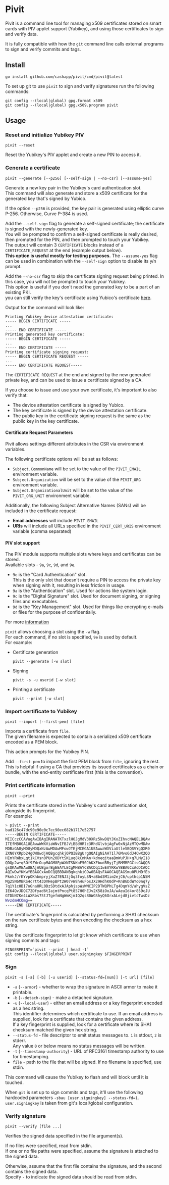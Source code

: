 # Pivit
Pivit is a command line tool for managing x509 certificates stored on smart cards with PIV applet support (Yubikey),
and using those certificates to sign and verify data.

It is fully compatible with how the `git` command line calls external programs to sign and verify commits and tags.


## Install

```shell
go install github.com/cashapp/pivit/cmd/pivit@latest
```

To set up git to use `pivit` to sign and verify signatures run the following commands:

```shell
git config --(local|global) gpg.format x509
git config --(local|global) gpg.x509.program pivit
```

## Usage

### Reset and initialize Yubikey PIV

```shell
pivit --reset
```

Reset the Yubikey's PIV applet and create a new PIN to access it.

### Generate a certificate

```shell
pivit --generate [--p256] [--self-sign | --no-csr] [--assume-yes]
```

Generate a new key pair in the Yubikey's card authentication slot.  
This command will also generate and store a x509 certificate for the generated key that's signed by Yubico.

If the option `--p256` is provided, the key pair is generated using elliptic curve P-256.
Otherwise, Curve P-384 is used.

Add the `--self-sign` flag to generate a self-signed certificate;
the certificate is signed with the newly-generated key.  
You will be prompted to confirm a self-signed certificate is really desired, 
then prompted for the PIN, and then prompted to touch your Yubikey.  
The output will contain 3 `CERTIFICATE` blocks instead of a `CERTIFICATE_REQUEST` at the end (example output below).  
**This option is useful mostly for testing purposes.**
The `--assume-yes` flag can be used in combination with the `--self-sign` option to disable its y/n prompt.

Add the `--no-csr` flag to skip the certificate signing request being printed. In this case, you will not be prompted to touch your Yubikey.  
This option is useful if you don't need the generated key to be a part of an existing PKI.  
you can still verify the key's certificate using Yubico's certificate [here](https://developers.yubico.com/PIV/Introduction/PIV_attestation.html).

Output for the command will look like:

```text
Printing Yubikey device attestation certificate:
----- BEGIN CERTIFICATE -----
...
----- END CERTIFICATE -----
Printing generated key certificate:
----- BEGIN CERTIFICATE -----
...
----- END CERTIFICATE -----
Printing certificate signing request:
----- BEGIN CERTIFICATE REQUEST -----
...
----- END CERTIFICATE REQUEST-----
```

The `CERTIFICATE REQUEST` at the end and signed by the new generated private key,
and can be used to issue a certificate signed by a CA.

If you choose to issue and use your own certificate, it's important to also verify that:

- The device attestation certificate is signed by Yubico.
- The key certificate is signed by the device attestation certificate.
- The public key in the certificate signing request is the same as the public key in the key certificate.

#### Certificate Request Parameters
Pivit allows settings different attributes in the CSR via environment variables.

The following certificate options will be set as follows:
 - `Subject.CommonName` will be set to the value of the `PIVIT_EMAIL` environment variable.
 - `Subject.Organization` will be set to the value of the `PIVIT_ORG` environment variable.
 - `Subject.OrganizationalUnit` will be set to the value of the `PIVIT_ORG_UNIT` environment variable.

Additionally, the following Subject Alternative Names (SANs) will be included in the certificate request:
 - **Email addresses** will include `PIVIT_EMAIL`
 - **URIs** will include all URLs specified in the `PIVIT_CERT_URIS` environment variable (comma separated)

#### PIV slot support

The PIV module supports multiple slots where keys and certificates can be stored.  
Available slots - `9a`, `9c`, `9d`, and `9e`.

- `9e` is the "Card Authentication" slot.  
  This is the only slot that doesn't require a PIN to access the private key when signing with it, resulting in less friction in usage.
- `9a` is the "Authentication" slot. Used for actions like system login.
- `9c` is the "Digital Signature" slot. Used for document signing, or signing files and executables.
- `9d` is the "Key Management" slot. Used for things like encrypting e-mails or files for the purpose of confidentially.

For more [information](https://developers.yubico.com/PIV/Introduction/Certificate_slots.html)

`pivit` allows choosing a slot using the `-w` flag.  
For each command, if no slot is specified, `9e` is used by default.  
For example:

- Certificate generation

  ```shell
  pivit --generate [-w slot]
  ```

- Signing

  ```shell
  pivit -s -u userid [-w slot]
  ```

- Printing a certificate

  ```shell
  pivit --print [-w slot]
  ```

### Import certificate to Yubikey

```shell
pivit --import [--first-pem] [file]
```

Imports a certificate from `file`.  
The given filename is expected to contain a serialized x509 certificate encoded as a PEM block.

This action prompts for the Yubikey PIN.

Add `--first-pem` to import the first PEM block from `file`, ignoring the rest.  This is helpful if using a CA that
provides its issued certificates as a chain or bundle, with the end-entity certificate first (this is the convention).

### Print certificate information

```shell
pivit --print
```

Prints the certificate stored in the Yubikey's card authentication slot, alongside its fingerprint.  
For example:

```bash
> pivit --print
bad126c47dc90e90e0c7ec90ec682b1717e52757
-----BEGIN CERTIFICATE-----
MIICczCCAVugAwIBAgIRANATKTxzlHOJgMdV30XRz5kwDQYJKoZIhvcNAQELBQAw
ITEfMB0GA1UEAwwWWXViaWNvIFBJViBBdHRlc3RhdGlvbjAgFw0xNjAzMTQwMDAw
MDBaGA8yMDUyMDQxNzAwMDAwMFowJTEjMCEGA1UEAwwaWXViaUtleSBQSVYgQXR0
ZXN0YXRpb24gOWUwdjAQBgcqhkjOPQIBBgUrgQQAIgNiAAT1l76Mvo6dJ4CwX2QQ
HImYRWbxLqt1kCVsn0PUn20DYtSKLuq8kCnMAn+kdneqjtaaBmWuPJH+g7LMyI18
QDQp2w+qSOf9ZWrOupMAGM8EpWXNTSNKoE50JhKXFbudBByjTjBMMBEGCisGAQQB
gsQKAwMEAwUBAjAUBgorBgEEAYLECgMHBAYCBACDq1IwEAYKKwYBBAGCxAoDCAQC
AQIwDwYKKwYBBAGCxAoDCQQBBDANBgkqhkiG9w0BAQsFAAOCAQEAGSmu0PUMDfEb
PkmkJ/rKYvpOKhbmpryjXuZ7ENJ3jGq3foyLSN+aBbd3M1im2ejC6/upthcp1N5M
Mg2SN6MBRS4crtt43DVHepBPt2W07vW8h4uFosJX29HdhK0dP+RnBGDdWYo0nq7y
7q1Y1c0BI7oGnaORL0DzSDtdxAJAphjspWsWNCIP2DTWQPhLTg4DqmYd/ahygVsZ
IE64QvJDQC72Dfyad6tIajmtPncqPt857H0hEJv2X58iOoJA/wAeuId4or859cJU
GTDbN7Ke4LWXRbs7StJTgefmNgWmKjm1Q2qs80WGShyQ6OrxALejd8jivtcTwsDz
WvzdmHCOmg==
-----END CERTIFICATE-----
```

The certificate's fingerprint is calculated by performing a SHA1 checksum on the raw certificate bytes
and then encoding the checksum as a hex string.

Use the certificate fingerprint to let git know which certificate to use when signing commits and tags:

```shell
FINGERPRINT=`pivit --print | head -1`
git config --(local|global) user.signingkey $FINGERPRINT
```

### Sign

```text
pivit -s [-a] [-b] [-u userid] [--status-fd=[num]] [-t url] [file]
```

* `-a` (`--armor`) - whether to wrap the signature in ASCII armor to make it printable.
* `-b` (`--detach-sign`) - make a detached signature.
* `-u` (`--local-user`) - either an email address or a key fingerprint encoded as a hex string.  
  This identifier determines which certificate to use. If an email address is supplied, look for a certificate that contains the given address.  
  If a key fingerprint is supplied, look for a certificate where its SHA1 checksum matched the given hex string.
* `--status-fd` - file descriptor to emit status messages to. `1` is stdout, `2` is stderr.  
  Any value `0` or below means no status messages will be written.
* `-t` (`--timestamp-authority`) - URL of RFC3161 timestamp authority to use for timestamping.
* `file` - path to the file that will be signed. If no filename is specified, use stdin.

This command will cause the Yubikey to flash and will block until it is touched.

When `git` is set up to sign commits and tags, it'll use the following hardcoded parameters `-sbau [user.signingkey] --status-fd=1`.  
`user.signingkey` is taken from git's local/global configuration.

### Verify signature

```shell
pivit --verify [file ...]
```

Verifies the signed data specified in the file argument(s).

If no files were specified, read from stdin.  
If one or no file paths were specified, assume the signature is attached to the signed data.

Otherwise, assume that the first file contains the signature, and the second contains the signed data.  
Specify `-` to indicate the signed data should be read from stdin.
